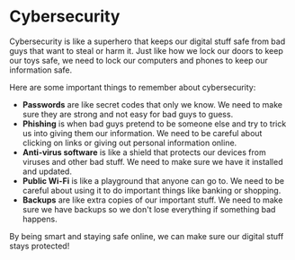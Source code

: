 # Cybersecurity

Cybersecurity is like a superhero that keeps our digital stuff safe from bad guys that want to steal or harm it. Just like how we lock our doors to keep our toys safe, we need to lock our computers and phones to keep our information safe. 

Here are some important things to remember about cybersecurity:

- **Passwords** are like secret codes that only we know. We need to make sure they are strong and not easy for bad guys to guess.
- **Phishing** is when bad guys pretend to be someone else and try to trick us into giving them our information. We need to be careful about clicking on links or giving out personal information online.
- **Anti-virus software** is like a shield that protects our devices from viruses and other bad stuff. We need to make sure we have it installed and updated.
- **Public Wi-Fi** is like a playground that anyone can go to. We need to be careful about using it to do important things like banking or shopping.
- **Backups** are like extra copies of our important stuff. We need to make sure we have backups so we don't lose everything if something bad happens.

By being smart and staying safe online, we can make sure our digital stuff stays protected!
